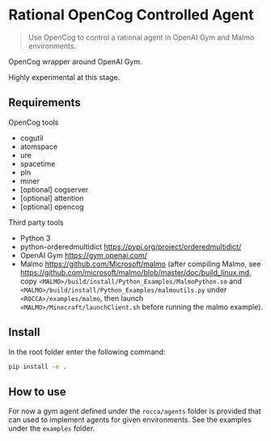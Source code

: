 # Rational OpenCog Controlled Agent
> Use OpenCog to control a rational agent in OpenAI Gym and Malmo environments.


OpenCog wrapper around OpenAI Gym.

Highly experimental at this stage.

## Requirements

OpenCog tools

- cogutil
- atomspace
- ure
- spacetime
- pln
- miner
- [optional] cogserver
- [optional] attention
- [optional] opencog

Third party tools

- Python 3
- python-orderedmultidict https://pypi.org/project/orderedmultidict/
- OpenAI Gym https://gym.openai.com/
- Malmo https://github.com/Microsoft/malmo (after compiling Malmo, see
  https://github.com/microsoft/malmo/blob/master/doc/build_linux.md,
  copy `<MALMO>/build/install/Python_Examples/MalmoPython.so` and
  `<MALMO>/build/install/Python_Examples/malmoutils.py` under
  `<ROCCA>/examples/malmo`, then launch
  `<MALMO>/Minecraft/launchClient.sh` before running the malmo
  example).

## Install

In the root folder enter the following command:

```bash
pip install -e .
```

## How to use

For now a gym agent defined under the `rocca/agents` folder is provided that
can used to implement agents for given environments.  See the examples
under the `examples` folder.
